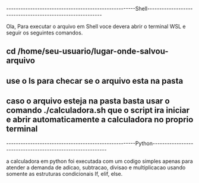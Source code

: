 ------------------------------------------------------Shell-----------------------------------------------------------

Ola, Para executar o arquivo em Shell voce devera abrir o terminal WSL e seguir os seguintes comandos.
## cd /home/seu-usuario/lugar-onde-salvou-arquivo
## use o ls para checar se o arquivo esta na pasta
## caso o arquivo esteja na pasta basta usar o comando ./calculadora.sh que o script ira iniciar e abrir automaticamente a calculadora no proprio terminal

------------------------------------------------------Python-----------------------------------------------------------

a calculadora em python foi executada com um codigo simples apenas para atender a demanda de adicao, subtracao, divisao e multiplicacao
usando somente as estruturas condicionais If, elif, else.



